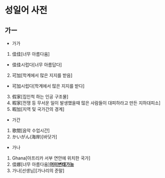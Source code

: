 # 성일어 사전
## 가ー
* 가가
1. 佳佳[너무 아름다움]
* 佳佳시럽다[너무 아름답다] 
2. 可加[학계에서 많은 지지를 받음]
* 可加시럽다[학계에서 많은 지지를 받다]
3. 假﻿家[집인척 하는 인공 구조물]
4. 暇﻿家[전쟁 등 무서운 일이 발생했을때 많은 사람들이 대피하라고 만든 지하대피소]
5. 暇加[지역 및 국가간의 경계]
* 가간
1. 歌間[음악 수업시간]
2. かいがん(海岸)[바닷가]
* 가나
1. Ghana[아프리카 서부 연안에 위치한 국가]
2. 佳娜[너무 아름다움]<u>__어미변태가능__</u>
3. 가나[선생님][가나리의 준말]
